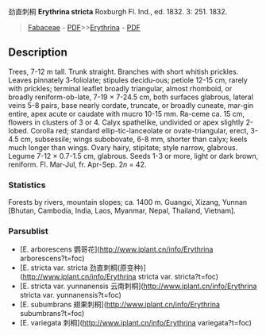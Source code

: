 劲直刺桐 **Erythrina stricta** Roxburgh Fl. Ind., ed. 1832. 3: 251. 1832.

> [Fabaceae](http://www.iplant.cn/info/Fabaceae?t=foc) - [PDF](http://www.iplant.cn/foc/pdf/Fabaceae.pdf)>>[Erythrina](http://www.iplant.cn/info/Erythrina?t=foc) - [PDF](http://www.iplant.cn/foc/pdf/Erythrina.pdf)

## Description

Trees, 7-12 m tall. Trunk straight. Branches with short whitish prickles. Leaves pinnately 3-foliolate; stipules decidu-ous; petiole 12-15 cm, rarely with prickles; terminal leaflet broadly triangular, almost rhomboid, or broadly reniform-ob-late, 7-19 × 7-24.5 cm, both surfaces glabrous, lateral veins 5-8 pairs, base nearly cordate, truncate, or broadly cuneate, mar-gin entire, apex acute or caudate with mucro 10-15 mm. Ra-ceme ca. 15 cm, flowers in clusters of 3 or 4. Calyx spathelike, undivided or apex slightly 2-lobed. Corolla red; standard ellip-tic-lanceolate or ovate-triangular, erect, 3-4.5 cm, subsessile; wings subobovate, 6-8 mm, shorter than calyx; keels much longer than wings. Ovary hairy, stipitate; style narrow, glabrous. Legume 7-12 × 0.7-1.5 cm, glabrous. Seeds 1-3 or more, light or dark brown, reniform. Fl. Mar-Jul, fr. Apr-Sep. 2*n* = 42.

### Statistics
Forests by rivers, mountain slopes; ca. 1400 m. Guangxi, Xizang, Yunnan [Bhutan, Cambodia, India, Laos, Myanmar, Nepal, Thailand, Vietnam].

### Parsublist

* [E.  arborescens  鹦哥花](http://www.iplant.cn/info/Erythrina arborescens?t=foc)
* [E.  stricta var. stricta  劲直刺桐(原变种)](http://www.iplant.cn/info/Erythrina stricta var. stricta?t=foc)
* [E.  stricta var. yunnanensis  云南刺桐](http://www.iplant.cn/info/Erythrina stricta var. yunnanensis?t=foc)
* [E.  subumbrans  翅果刺桐](http://www.iplant.cn/info/Erythrina subumbrans?t=foc)
* [E.  variegata  刺桐](http://www.iplant.cn/info/Erythrina variegata?t=foc)
